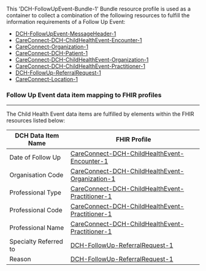 This 'DCH-FollowUpEvent-Bundle-1' Bundle resource profile is used as a container to collect a combination of the following resources to fulfill the information requirements of a Follow Up Event:

- [DCH-FollowUpEvent-MessageHeader-1]
- [CareConnect-DCH-ChildHealthEvent-Encounter-1]
- [CareConnect-Organization-1]
- [CareConnect-DCH-Patient-1]
- [CareConnect-DCH-ChildHealthEvent-Organization-1]
- [CareConnect-DCH-ChildHealthEvent-Practitioner-1]
- [DCH-FollowUp-ReferralRequest-1]    
- [CareConnect-Location-1]


###  Follow Up Event data item mapping to FHIR profiles ###
----------
The Child Health Event data items are fulfilled by elements within the FHIR resources listed below:

| DCH Data Item Name    | FHIR Profile                                        |
|-----------------------|-----------------------------------------------------|
| Date of Follow Up     | [CareConnect-DCH-ChildHealthEvent-Encounter-1]         |
| Organisation Code     | [CareConnect-DCH-ChildHealthEvent-Organization-1]      |
| Professional Type     | [CareConnect-DCH-ChildHealthEvent-Practitioner-1] |
| Professional Code     | [CareConnect-DCH-ChildHealthEvent-Practitioner-1] |
| Professional Name     | [CareConnect-DCH-ChildHealthEvent-Practitioner-1] |
| Specialty Referred to | [DCH-FollowUp-ReferralRequest-1]                             |
| Reason                | [DCH-FollowUp-ReferralRequest-1]                             |
                                                                                                   

[DCH-FollowUpEvent-MessageHeader-1]:dch-followupevent-messageheader-1.html
[CareConnect-DCH-ChildHealthEvent-Encounter-1]:careconnect-dch-childhealthevent-encounter-1.html
[CareConnect-DCH-Patient-1]:careconnect-dch-patient-1.html
[CareConnect-Organization-1]:careconnect-organization-1.html 
[CareConnect-DCH-ChildHealthEvent-Organization-1]:careconnect-dch-childhealthevent-organization-1.html
[CareConnect-DCH-ChildHealthEvent-Practitioner-1]:careconnect-dch-childhealthevent-practitioner-1.html
[DCH-FollowUp-ReferralRequest-1]:dch-followup-referralrequest-1.html    
[CareConnect-Organization-1]:careconnect-organization-1.html
[CareConnect-Location-1]:careconnect-location-1.html